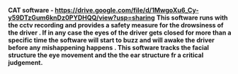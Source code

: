 **CAT software - https://drive.google.com/file/d/1MwgoXu6_Cy-y59DTzGum6knDz0PYDHQQ/view?usp=sharing**
**This software runs with the cctv recording and provides a safety measure for the drowsiness of the driver . If in any case the eyes of the driver gets closed for more than a specific time the software will start to buzz and will awake the driver before any mishappening happens . This software tracks the facial structure the eye movement and the the ear structure fr a critical judgement.**
